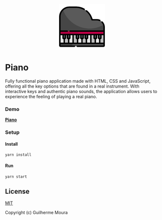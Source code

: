 <p align="center">
  <img
    style="object: contain; height: 150px"
    src="https://raw.githubusercontent.com/glhrmoura/piano/master/src/images/logo.png"
  />
</p>

# Piano

Fully functional piano application made with HTML, CSS and JavaScript, offering all the key options that are found in a real instrument. With interactive keys and authentic piano sounds, the application allows users to experience the feeling of playing a real piano.

### Demo

[**Piano**](https://exquisite-pie-01cc07.netlify.app/)

### Setup

#### Install

```
yarn install
```

#### Run

```
yarn start
```

## License

[MIT](https://github.com/glhrmoura/piano/blob/master/LICENSE)

Copyright (c) Guilherme Moura
